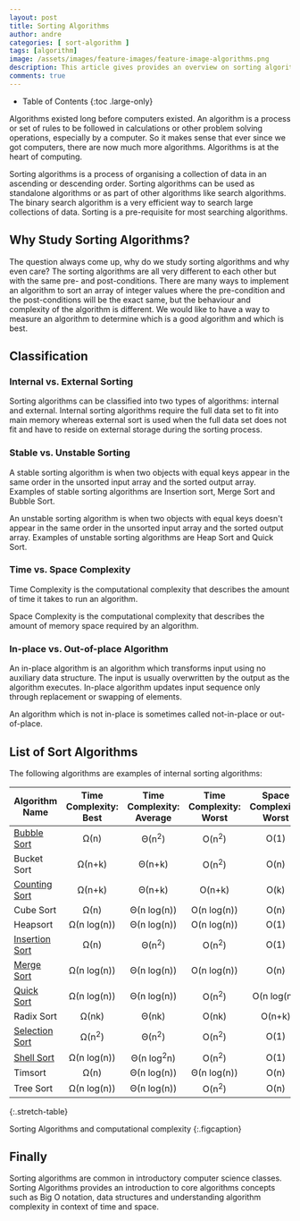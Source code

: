 ```yaml
---
layout: post
title: Sorting Algorithms
author: andre
categories: [ sort-algorithm ]
tags: [algorithm]
image: /assets/images/feature-images/feature-image-algorithms.png
description: This article gives provides an overview on sorting algorithms and how to classify them.
comments: true
---
```


- Table of Contents
{:toc .large-only}

Algorithms existed long before computers existed. An algorithm is a process or set of rules to be followed in calculations or other problem solving operations, especially by a computer. So it makes sense that ever since we got computers, there are now much more algorithms. Algorithms is at the heart of computing.

Sorting algorithms is a process of organising a collection of data in an ascending or descending order. Sorting algorithms can be used as standalone algorithms or as part of other algorithms like search algorithms. The binary search algorithm is a very efficient way to search large collections of data. Sorting is a pre-requisite for most searching algorithms.

## Why Study Sorting Algorithms?
The question always come up, why do we study sorting algorithms and why even care? The sorting algorithms are all very different to each other but with the same pre- and post-conditions. There are many ways to implement an algorithm to sort an array of integer values where the pre-condition and the post-conditions will be the exact same, but the behaviour and complexity of the algorithm is different. We would like to have a way to measure an algorithm to determine which is a good algorithm and which is best.

## Classification
### Internal vs. External Sorting
Sorting algorithms can be classified into two types of algorithms: internal and external. Internal sorting algorithms require the full data set to fit into main memory whereas external sort is used when the full data set does not fit and have to reside on external storage during the sorting process.

### Stable vs. Unstable Sorting
A stable sorting algorithm is when two objects with equal keys appear in the same order in the unsorted input array and the sorted output array. Examples of stable sorting algorithms are Insertion sort, Merge Sort and Bubble Sort.

An unstable sorting algorithm is when two objects with equal keys doesn't appear in the same order in the unsorted input array and the sorted output array. Examples of unstable sorting algorithms are Heap Sort and Quick Sort.

### Time vs. Space Complexity
Time Complexity is the computational complexity that describes the amount of time it takes to run an algorithm.

Space Complexity is the computational complexity that describes the amount of memory space required by an algorithm.

### In-place vs. Out-of-place Algorithm
An in-place algorithm is an algorithm which transforms input using no auxiliary data structure. The input is usually overwritten by the output as the algorithm executes. In-place algorithm updates input sequence only through replacement or swapping of elements. 

An algorithm which is not in-place is sometimes called not-in-place or out-of-place.

## List of Sort Algorithms
The following algorithms are examples of internal sorting algorithms:

| Algorithm Name | Time Complexity: Best | Time Complexity: Average | Time Complexity: Worst | Space Complexity: Worst |
|----------------|:---------------------:|:------------------------:|:----------------------:|:-----------------------:|
| [Bubble Sort](/bubble-sort-algorithm-in-java) | Ω(n) | Θ(n<sup>2</sup>) | O(n<sup>2</sup>) | O(1) |
| Bucket Sort | Ω(n+k) | Θ(n+k) | O(n<sup>2</sup>) |  O(n) |
| [Counting Sort](/counting-sort-algorithm-in-java) | Ω(n+k) | Θ(n+k) | O(n+k) | O(k) |
| Cube Sort | Ω(n) | Θ(n log(n)) | O(n log(n)) | O(n) |
| Heapsort | Ω(n log(n)) | Θ(n log(n)) | O(n log(n)) | O(1) |
| [Insertion Sort](/insertion-sort-algorithm-in-java) | Ω(n) | Θ(n<sup>2</sup>) | O(n<sup>2</sup>) | O(1) |
| [Merge Sort](/merge-sort-algorithm-in-java) | Ω(n log(n)) | Θ(n log(n)) | O(n log(n)) | O(n) |
| [Quick Sort](/quick-sort-algorithm-in-java) | Ω(n log(n)) | Θ(n log(n)) | O(n<sup>2</sup>) | O(n log(n)) |
| Radix Sort | Ω(nk) | Θ(nk) | O(nk) | O(n+k) |
| [Selection Sort](/selection-sort-algorithm-in-java) | Ω(n<sup>2</sup>) | Θ(n<sup>2</sup>) | O(n<sup>2</sup>) | O(1) |
| [Shell Sort](/shell-sort-algorithm-in-java) | Ω(n log(n)) | Θ(n log<sup>2</sup>n) | O(n<sup>2</sup>) | O(1) |
| Timsort | Ω(n) | Θ(n log(n)) | Θ(n log(n)) | O(n) |
| Tree Sort | Ω(n log(n)) | Θ(n log(n)) | O(n<sup>2</sup>) | O(n) |

{:.stretch-table}

Sorting Algorithms and computational complexity
{:.figcaption}

## Finally
Sorting algorithms are common in introductory computer science classes. Sorting Algorithms provides an introduction to core algorithms concepts such as Big O notation, data structures and understanding algorithm complexity in context of time and space.